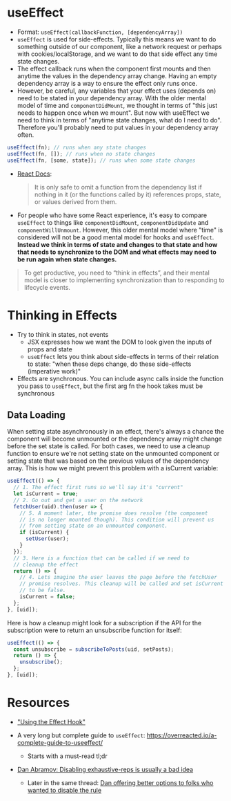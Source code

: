 # useEffect

- Format: `useEffect(callbackFunction, [dependencyArray])`
- `useEffect` is used for side-effects. Typically this means we want to do something outside of our component, like a network request or perhaps with cookies/localStorage, and we want to do that side effect any time state changes.
- The effect callback runs when the component first mounts and then anytime the values in the dependency array change. Having an empty dependency array is a way to ensure the effect only runs once.
- However, be careful, any variables that your effect uses (depends on) need to be stated in your dependency array. With the older mental model of time and `componentDidMount`, we thought in terms of "this just needs to happen once when we mount". But now with useEffect we need to think in terms of "anytime state changes, what do I need to do". Therefore you'll probably need to put values in your dependency array often.

```js
useEffect(fn); // runs when any state changes
useEffect(fn, []); // runs when no state changes
useEffect(fn, [some, state]); // runs when some state changes
```

- [React Docs](https://reactjs.org/docs/hooks-faq.html#is-it-safe-to-omit-functions-from-the-list-of-dependencies):
  > It is only safe to omit a function from the dependency list if nothing in it (or the functions called by it) references props, state, or values derived from them.
- For people who have some React experience, it's easy to compare `useEffect` to things like `componentDidMount`, `componentDidUpdate` and `componentWillUnmount`. However, this older mental model where "time" is considered will not be a good mental model for hooks and `useEffect`. **Instead we think in terms of state and changes to that state and how that needs to synchronize to the DOM and what effects may need to be run again when state changes.**

> To get productive, you need to “think in effects”, and their mental model is closer to implementing synchronization than to responding to lifecycle events.

# Thinking in Effects

- Try to think in states, not events
  - JSX expresses how we want the DOM to look given the inputs of props and state
  - `useEffect` lets you think about side-effects in terms of their relation to state: "when these deps change, do these side-effects (imperative work)"
- Effects are synchronous. You can include async calls inside the function you pass to `useEffect`, but the first arg fn the hook takes must be synchronous

## Data Loading

When setting state asynchronously in an effect, there's always a chance the component will become unmounted or the dependency array might change before the set state is called. For both cases, we need to use a cleanup function to ensure we're not setting state on the unmounted component or setting state that was based on the previous values of the dependency array. This is how we might prevent this problem with a isCurrent variable:

```js
useEffect(() => {
  // 1. The effect first runs so we'll say it's "current"
  let isCurrent = true;
  // 2. Go out and get a user on the network
  fetchUser(uid).then(user => {
    // 5. A moment later, the promise does resolve (the component
    // is no longer mounted though). This condition will prevent us
    // from setting state on an unmounted component.
    if (isCurrent) {
      setUser(user);
    }
  });
  // 3. Here is a function that can be called if we need to
  // cleanup the effect
  return () => {
    // 4. Lets imagine the user leaves the page before the fetchUser
    // promise resolves. This cleanup will be called and set isCurrent
    // to be false.
    isCurrent = false;
  };
}, [uid]);
```

Here is how a cleanup might look for a subscription if the API for the subscription were to return an unsubscribe function for itself:

```js
useEffect(() => {
  const unsubscribe = subscribeToPosts(uid, setPosts);
  return () => {
    unsubscribe();
  };
}, [uid]);
```

# Resources

- ["Using the Effect Hook"](https://reactjs.org/docs/hooks-effect.html)
- A very long but complete guide to `useEffect`: https://overreacted.io/a-complete-guide-to-useeffect/

  - Starts with a must-read tl;dr

- [Dan Abramov: Disabling exhaustive-reps is usually a bad idea](https://github.com/facebook/create-react-app/issues/6880#issuecomment-485912528)
  - Later in the same thread: [Dan offering better options to folks who wanted to disable the rule](https://github.com/facebook/react/issues/14920#issuecomment-471070149)
